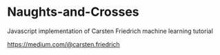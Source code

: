 # Naughts-and-Crosses

Javascript implementation of Carsten Friedrich machine learning tutorial

https://medium.com/@carsten.friedrich
